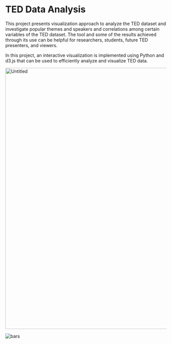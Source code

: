 # TED Data Analysis
This project presents visualization approach to analyze the TED dataset and investigate popular themes and speakers and correlations among certain variables of the TED dataset. The tool and some of the results achieved through its use can be helpful for researchers, students, future TED presenters, and viewers. 

In this project, an interactive visualization is implemented using Python and d3.js that can be used to efficiently analyze and visualize TED data. 

<img width="816" alt="Untitled" src="https://user-images.githubusercontent.com/32202790/61595096-cb49a480-aba7-11e9-80ee-561a56ee49a1.png">

![bars](https://user-images.githubusercontent.com/32202790/61595236-80309100-aba9-11e9-88bc-52f6e6788335.jpg)
